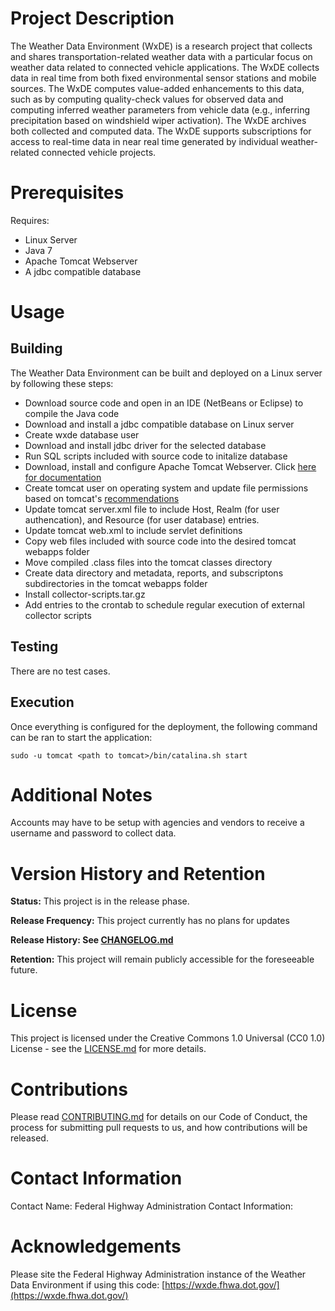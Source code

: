 # Project Description

The Weather Data Environment (WxDE) is a research project that collects and shares transportation-related weather data with a particular focus on weather data related to connected vehicle applications. The WxDE collects data in real time from both fixed environmental sensor stations and mobile sources. The WxDE computes value-added enhancements to this data, such as by computing quality-check values for observed data and computing inferred weather parameters from vehicle data (e.g., inferring precipitation based on windshield wiper activation). The WxDE archives both collected and computed data. The WxDE supports subscriptions for access to real-time data in near real time generated by individual weather-related connected vehicle projects.

# Prerequisites

Requires:
- Linux Server
- Java 7
- Apache Tomcat Webserver
- A jdbc compatible database

# Usage

## Building
The Weather Data Environment can be built and deployed on a Linux server by following these steps:

* Download source code and open in an IDE (NetBeans or Eclipse) to compile the Java code
* Download and install a jdbc compatible database on Linux server
* Create wxde database user
* Download and install jdbc driver for the selected database
* Run SQL scripts included with source code to initalize database
* Download, install and configure Apache Tomcat Webserver. Click [here for documentation](https://tomcat.apache.org/download-90.cgi)
* Create tomcat user on operating system and update file permissions based on tomcat's [recommendations](https://tomcat.apache.org/tomcat-9.0-doc/security-howto.html)
* Update tomcat server.xml file to include Host, Realm (for user authencation), and Resource (for user database) entries.
* Update tomcat web.xml to include servlet definitions
* Copy web files included with source code into the desired tomcat webapps folder
* Move compiled .class files into the tomcat classes directory
* Create data directory and metadata, reports, and subscriptons subdirectories in the tomcat webapps folder
* Install collector-scripts.tar.gz
* Add entries to the crontab to schedule regular execution of external collector scripts


## Testing

There are no test cases.

## Execution

Once everything is configured for the deployment, the following command can be ran to start the application:
```
sudo -u tomcat <path to tomcat>/bin/catalina.sh start
```

# Additional Notes

Accounts may have to be setup with agencies and vendors to receive a username and password to collect data.

# Version History and Retention

**Status:** This project is in the release phase.

**Release Frequency:** This project currently has no plans for updates

**Release History: See [CHANGELOG.md](CHANGELOG.md)**

**Retention:** This project will remain publicly accessible for the foreseeable future.

# License

This project is licensed under the Creative Commons 1.0 Universal (CC0 1.0) License - see the [LICENSE.md](LICENSE.md) for more details. 

# Contributions

Please read [CONTRIBUTING.md](CONTRIBUTING.MD) for details on our Code of Conduct, the process for submitting pull requests to us, and how contributions will be released.

# Contact Information

Contact Name: Federal Highway Administration
Contact Information: 

# Acknowledgements

Please site the Federal Highway Administration instance of the Weather Data Environment if using this code: [https://wxde.fhwa.dot.gov/](https://wxde.fhwa.dot.gov/)
